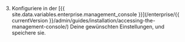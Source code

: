 3. Konfiguriere in der [{{ site.data.variables.enterprise.management_console }}](/enterprise/{{ currentVersion }}/admin/guides/installation/accessing-the-management-console/) Deine gewünschten Einstellungen, und speichere sie.
